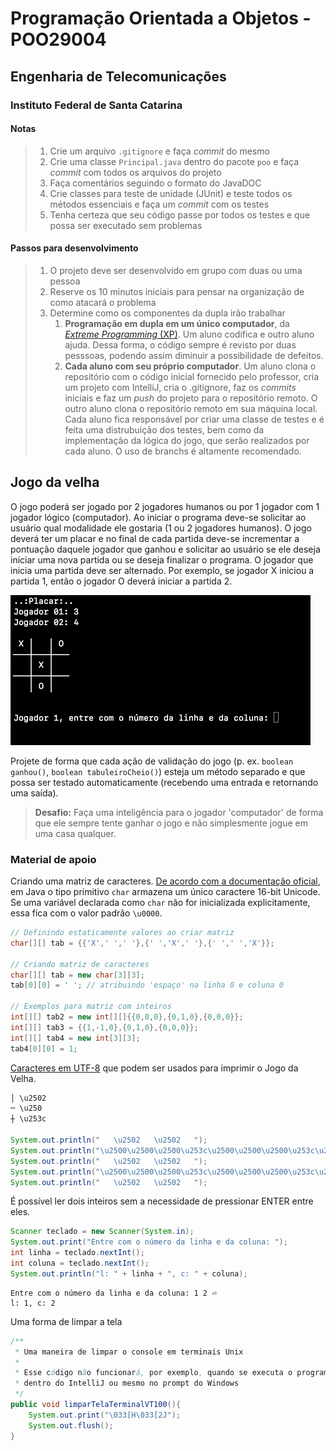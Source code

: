 # Programação Orientada a Objetos - POO29004

## Engenharia de Telecomunicações

### Instituto Federal de Santa Catarina



#### Notas

> 1. Crie um arquivo `.gitignore` e faça *commit* do mesmo
> 1. Crie uma classe `Principal.java` dentro do pacote `poo` e faça *commit* com todos os arquivos do projeto
> 1. Faça comentários seguindo o formato do JavaDOC
> 1. Crie classes para teste de unidade (JUnit) e teste todos os métodos essenciais e faça um *commit* com os testes 
> 1. Tenha certeza que seu código passe por todos os testes e que possa ser executado sem problemas

#### Passos para desenvolvimento

> 1. O projeto deve ser desenvolvido em grupo com duas ou uma pessoa
> 2. Reserve os 10 minutos iniciais para pensar na organização de como atacará o problema
> 3. Determine como os componentes da dupla irão trabalhar
>    1. **Programação em dupla em um único computador**, da [*Extreme Programming* (XP)](https://pt.wikipedia.org/wiki/Programa%C3%A7%C3%A3o_extrema).  Um aluno codifica e outro aluno ajuda. Dessa forma, o código sempre é revisto por duas pesssoas, podendo assim diminuir a possibilidade de defeitos.
>    2. **Cada aluno com seu próprio computador**. Um aluno clona o repositório com o código inicial fornecido pelo professor, cria um projeto com IntelliJ, cria o .gitignore, faz os *commits* iniciais e faz um *push* do projeto para o repositório remoto. O outro aluno clona o repositório remoto em sua máquina local. Cada aluno fica responsável por criar uma classe de testes e é feita uma distrubuição dos testes, bem como da  implementação da lógica do jogo, que serão realizados por cada aluno. O uso de branchs é altamente recomendado.

## Jogo da velha



O jogo poderá ser jogado por 2 jogadores humanos ou por 1 jogador com 1 jogador lógico (computador). Ao iniciar o programa deve-se solicitar ao usuário qual modalidade ele gostaria (1 ou 2 jogadores humanos). O jogo deverá ter um placar e no final de cada partida deve-se incrementar a pontuação daquele jogador que ganhou e solicitar ao usuário se ele deseja iniciar uma nova partida ou se deseja finalizar o programa. O jogador que inicia uma partida deve ser alternado. Por exemplo, se jogador X iniciou a partida 1, então o jogador O deverá iniciar a partida 2.

![jogo da velha](jogo-da-velha.gif)



Projete de forma que cada ação de validação do jogo (p. ex. `boolean ganhou()`, `boolean tabuleiroCheio()`) esteja um método separado e que possa ser testado automaticamente (recebendo uma entrada e retornando uma saída).



> **Desafio:** Faça uma inteligência para o jogador 'computador' de forma que ele sempre tente ganhar o jogo e não simplesmente jogue em uma casa qualquer.



### Material de apoio

Criando uma matriz de caracteres. [De acordo com a documentação oficial](https://docs.oracle.com/javase/tutorial/java/nutsandbolts/datatypes.html), em Java o tipo primitivo `char` armazena um único caractere 16-bit Unicode.  Se uma variável declarada como `char` não for inicializada explicitamente, essa fica com o valor padrão `\u0000`.

```java
// Definindo estaticamente valores ao criar matriz
char[][] tab = {{'X',' ',' '},{' ','X',' '},{' ',' ','X'}};

// Criando matriz de caracteres 
char[][] tab = new char[3][3];
tab[0][0] = ' '; // atribuindo 'espaço' na linha 0 e coluna 0

// Exemplos para matriz com inteiros
int[][] tab2 = new int[][]{{0,0,0},{0,1,0},{0,0,0}};
int[][] tab3 = {{1,-1,0},{0,1,0},{0,0,0}};
int[][] tab4 = new int[3][3];
tab4[0][0] = 1;
```



[Caracteres em UTF-8](https://www.utf8-chartable.de/unicode-utf8-table.pl?start=9472&unicodeinhtml=dec) que podem ser usados para imprimir o Jogo da Velha.

```java
│ \u2502 
─ \u250 
┼ \u253c

System.out.println("   \u2502   \u2502   ");
System.out.println("\u2500\u2500\u2500\u253c\u2500\u2500\u2500\u253c\u2500\u2500\u2500");
System.out.println("   \u2502   \u2502   ");
System.out.println("\u2500\u2500\u2500\u253c\u2500\u2500\u2500\u253c\u2500\u2500\u2500");
System.out.println("   \u2502   \u2502   ");

```



É possível ler dois inteiros sem a necessidade de pressionar ENTER entre eles.

```java
Scanner teclado = new Scanner(System.in);
System.out.print("Entre com o número da linha e da coluna: ");
int linha = teclado.nextInt();
int coluna = teclado.nextInt();
System.out.println("l: " + linha + ", c: " + coluna);
```

```shell
Entre com o número da linha e da coluna: 1 2 ⏎
l: 1, c: 2
```



Uma forma de limpar a tela

```java
/**
 * Uma maneira de limpar o console em terminais Unix
 *
 * Esse código não funcionará, por exemplo, quando se executa o programa
 * dentro do IntelliJ ou mesmo no prompt do Windows
 */
public void limparTelaTerminalVT100(){
	System.out.print("\033[H\033[2J");
	System.out.flush();
}
```

